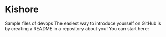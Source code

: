 # Kishore
Sample files of devops
The easiest way to introduce yourself on GitHub is by creating a README in a repository about you! You can start here:
